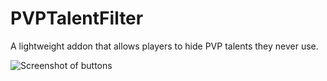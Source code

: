 # PVPTalentFilter

A lightweight addon that allows players to hide PVP talents they never use.

![Screenshot of buttons](https://imgur.com/kyda67M.png)
